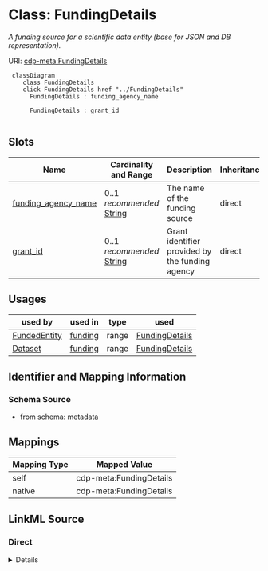 

# Class: FundingDetails


_A funding source for a scientific data entity (base for JSON and DB representation)._





URI: [cdp-meta:FundingDetails](metadataFundingDetails)






```mermaid
 classDiagram
    class FundingDetails
    click FundingDetails href "../FundingDetails"
      FundingDetails : funding_agency_name

      FundingDetails : grant_id


```




<!-- no inheritance hierarchy -->


## Slots

| Name | Cardinality and Range | Description | Inheritance |
| ---  | --- | --- | --- |
| [funding_agency_name](funding_agency_name.md) | 0..1 _recommended_ <br/> [String](String.md) | The name of the funding source | direct |
| [grant_id](grant_id.md) | 0..1 _recommended_ <br/> [String](String.md) | Grant identifier provided by the funding agency | direct |





## Usages

| used by | used in | type | used |
| ---  | --- | --- | --- |
| [FundedEntity](FundedEntity.md) | [funding](funding.md) | range | [FundingDetails](FundingDetails.md) |
| [Dataset](Dataset.md) | [funding](funding.md) | range | [FundingDetails](FundingDetails.md) |






## Identifier and Mapping Information







### Schema Source


* from schema: metadata




## Mappings

| Mapping Type | Mapped Value |
| ---  | ---  |
| self | cdp-meta:FundingDetails |
| native | cdp-meta:FundingDetails |







## LinkML Source

<!-- TODO: investigate https://stackoverflow.com/questions/37606292/how-to-create-tabbed-code-blocks-in-mkdocs-or-sphinx -->

### Direct

<details>
```yaml
name: FundingDetails
description: A funding source for a scientific data entity (base for JSON and DB representation).
from_schema: metadata
attributes:
  funding_agency_name:
    name: funding_agency_name
    description: The name of the funding source.
    from_schema: metadata
    exact_mappings:
    - cdp-common:funding_agency_name
    rank: 1000
    alias: funding_agency_name
    owner: FundingDetails
    domain_of:
    - FundingDetails
    range: string
    recommended: true
    inlined: true
    inlined_as_list: true
  grant_id:
    name: grant_id
    description: Grant identifier provided by the funding agency
    from_schema: metadata
    exact_mappings:
    - cdp-common:funding_grant_id
    rank: 1000
    alias: grant_id
    owner: FundingDetails
    domain_of:
    - FundingDetails
    range: string
    recommended: true
    inlined: true
    inlined_as_list: true

```
</details>

### Induced

<details>
```yaml
name: FundingDetails
description: A funding source for a scientific data entity (base for JSON and DB representation).
from_schema: metadata
attributes:
  funding_agency_name:
    name: funding_agency_name
    description: The name of the funding source.
    from_schema: metadata
    exact_mappings:
    - cdp-common:funding_agency_name
    rank: 1000
    alias: funding_agency_name
    owner: FundingDetails
    domain_of:
    - FundingDetails
    range: string
    recommended: true
    inlined: true
    inlined_as_list: true
  grant_id:
    name: grant_id
    description: Grant identifier provided by the funding agency
    from_schema: metadata
    exact_mappings:
    - cdp-common:funding_grant_id
    rank: 1000
    alias: grant_id
    owner: FundingDetails
    domain_of:
    - FundingDetails
    range: string
    recommended: true
    inlined: true
    inlined_as_list: true

```
</details>
